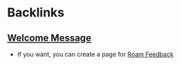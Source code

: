
# Backlinks
## [Welcome Message](<Welcome Message.md>)
- If you want, you can create a page for [Roam Feedback](<Roam Feedback.md>)

